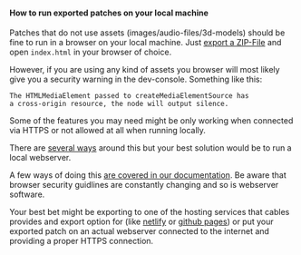 #### How to run exported patches on your local machine

Patches that do not use assets (images/audio-files/3d-models) should be fine to run in a browser on your local machine.
Just [export a ZIP-File](../../../4_export_embed/dev_embed/export_zip/export_zip) and open `index.html` in your browser of choice.

However, if you are using any kind of assets you browser will most likely give you a  security warning in the dev-console. Something like this:

```text
The HTMLMediaElement passed to createMediaElementSource has 
a cross-origin resource, the node will output silence.
```

Some of the features you may need might be only working when connected via HTTPS or not allowed at all when running locally.

There are [several ways](https://stackoverflow.com/questions/18586921/how-to-launch-html-using-chrome-at-allow-file-access-from-files-mode?rq=1) around this but your best solution would be to run a local webserver.

A few ways of doing this [are covered in our documentation](../../../4_export_embed/dev_embed_webservers/dev_embed_webservers).
Be aware that browser security guidlines are constantly changing and so is webserver software.

Your best bet might be exporting to one of the hosting services that cables provides and export option for (like [netlify](../../../4_export_embed/dev_embed/export_netlify/export_netlify) or [github pages](../../../4_export_embed/dev_embed/export_github/export_github)) or
put your exported patch on an actual webserver connected to the internet and providing a proper HTTPS connection.
